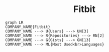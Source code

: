 <h1 align="center">Fitbit</h1>

```mermaid
graph LR
COMPANY_NAME{Fitbit}
COMPANY_NAME ---> U{Users} ---> UN[3]
COMPANY_NAME ---> R{Repositories} ---> RN[2]
COMPANY_NAME ---> G{Gists} ---> GN[13]
COMPANY_NAME ---> ML{Most Used<br>Languages}
```
